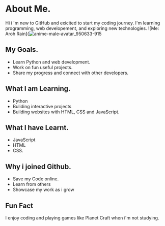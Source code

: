 # About Me.
Hi i 'm new to GitHub and exicited to start my coding journey.
I'm learning programming, web developement, and exploring new technologies.
![Me: Aroh Rain](![anime-male-avatar_950633-915](https://github.com/user-attachments/assets/ffa79c62-9ac6-4da2-950c-58f27bc29051/anime-male-avatar_950633-915.jpg)

## My Goals. 
- Learn Python and web development.
- Work on fun useful projects.
- Share my progress and connect with other developers.

## What I am Learning.
- Python
- Buliding interactive projects
- Building websites with HTML, CSS and JavaScript.

## What I have Learnt.
- JavaScript
- HTML
- CSS.
## Why i joined Github.
- Save my Code online.
- Learn from others
- Showcase my work as i grow
## Fun Fact
I  enjoy coding and playing games like Planet Craft when i'm not studying.


